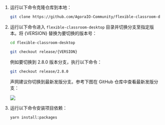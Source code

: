<!-- f38d4cd0-3fce-11ed-8dae-bf25bf08a626 的具体内容如下 -->

1. 运行以下命令克隆仓库到本地：

    ```bash
    git clone https://github.com/AgoraIO-Community/flexible-classroom-desktop.git
    ```

2. 运行以下命令进入 `flexible-classroom-desktop` 目录并切换分支至指定版本。将 {VERSION} 替换为要切换的版本号：

    ```bash
    cd flexible-classroom-desktop
    ```

    ```bash
    git checkout release/{VERSION}
    ```

    例如要切换到 2.8.0 版本分支，执行以下命令：

    ```bash
    git checkout release/2.8.0
    ```

    声网建议你切换到最新发版分支。参考下图在 GitHub 仓库中查看最新发版分支：

    ![](flexible-classroom-desktop-screenshot.png)

3. 运行以下命令安装项目依赖：

    ```bash
    yarn install:packages
    ```
